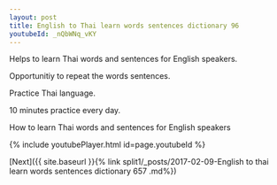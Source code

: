 ```yaml
---
layout: post
title: English to Thai learn words sentences dictionary 96 
youtubeId: _nQbWNq_vKY
---
```

 
 
Helps to learn Thai words and sentences for English speakers.

Opportunitiy to repeat the words sentences. 

Practice Thai language. 
 
10 minutes practice every day. 
 
How to learn Thai words and sentences for English speakers 
 
{% include youtubePlayer.html id=page.youtubeId %}
 
 
[Next]({{ site.baseurl }}{% link  split1/_posts/2017-02-09-English to thai learn words sentences dictionary 657 .md%})
 
